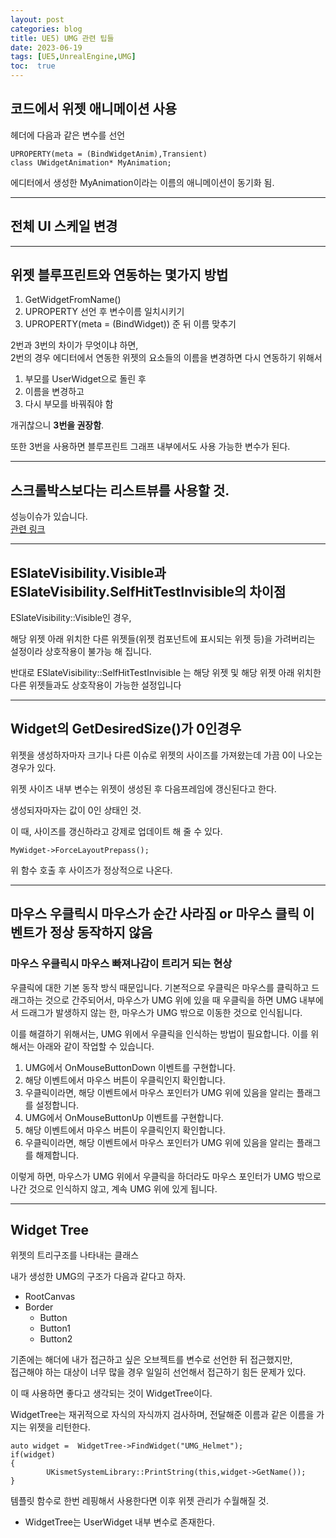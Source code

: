 ```yaml
---
layout: post
categories: blog
title: UE5) UMG 관련 팁들
date: 2023-06-19
tags: [UE5,UnrealEngine,UMG]
toc:  true
---
```


## 코드에서 위젯 애니메이션 사용

헤더에 다음과 같은 변수를 선언
```
UPROPERTY(meta = (BindWidgetAnim),Transient)
class UWidgetAnimation* MyAnimation;
```

에디터에서 생성한 MyAnimation이라는 이름의 애니메이션이 동기화 됨.


-------------

## 전체 UI 스케일 변경
<script src="https://gist.github.com/bu30808/ffc6fa3ebaa62429861c17898b504950.js"></script>

------------

## 위젯 블루프린트와 연동하는 몇가지 방법
1. GetWidgetFromName()
2. UPROPERTY 선언 후 변수이름 일치시키기
3. UPROPERTY(meta = (BindWidget)) 준 뒤 이름 맞추기

2번과 3번의 차이가 무엇이냐 하면,   
2번의 경우 에디터에서 연동한 위젯의 요소들의 이름을 변경하면 다시 연동하기 위해서
1. 부모를 UserWidget으로 돌린 후
2. 이름을 변경하고
3. 다시 부모를 바꿔줘야 함


개귀찮으니 **3번을 권장함**.

또한 3번을 사용하면 블루프린트 그래프 내부에서도 사용 가능한 변수가 된다.


-----------

## 스크롤박스보다는 리스트뷰를 사용할 것.
성능이슈가 있습니다.   
[관련 링크](https://bornsoul.tistory.com/32)

------------

## ESlateVisibility.Visible과 ESlateVisibility.SelfHitTestInvisible의 차이점

ESlateVisibility::Visible인 경우,  

해당 위젯 아래 위치한 다른 위젯들(위젯 컴포넌트에 표시되는 위젯 등)을 가려버리는 설정이라 상호작용이 불가능 해 집니다.

반대로 ESlateVisibility::SelfHitTestInvisible 는 해당 위젯 및 해당 위젯 아래 위치한 다른 위젯들과도 상호작용이 가능한 설정입니다

-----------

## Widget의 GetDesiredSize()가 0인경우

위젯을 생성하자마자 크기나 다른 이슈로 위젯의 사이즈를 가져왔는데 가끔 0이 나오는 경우가 있다.

위젯 사이즈 내부 변수는 위젯이 생성된 후 다음프레임에 갱신된다고 한다.

생성되자마자는 값이 0인 상태인 것.

이 때, 사이즈를 갱신하라고 강제로 업데이트 해 줄 수 있다.
```
MyWidget->ForceLayoutPrepass();
```
위 함수 호출 후 사이즈가 정상적으로 나온다.


----------


## 마우스 우클릭시 마우스가 순간 사라짐 or 마우스 클릭 이벤트가 정상 동작하지 않음

### 마우스 우클릭시 마우스 빠져나감이 트리거 되는 현상

우클릭에 대한 기본 동작 방식 때문입니다. 
기본적으로 우클릭은 마우스를 클릭하고 드래그하는 것으로 간주되어서, 
마우스가 UMG 위에 있을 때 우클릭을 하면 UMG 내부에서 드래그가 발생하지 않는 한,
마우스가 UMG 밖으로 이동한 것으로 인식됩니다.


이를 해결하기 위해서는, UMG 위에서 우클릭을 인식하는 방법이 필요합니다. 이를 위해서는 아래와 같이 작업할 수 있습니다.

1. UMG에서 OnMouseButtonDown 이벤트를 구현합니다.
2. 해당 이벤트에서 마우스 버튼이 우클릭인지 확인합니다.
3. 우클릭이라면, 해당 이벤트에서 마우스 포인터가 UMG 위에 있음을 알리는 플래그를 설정합니다.
4. UMG에서 OnMouseButtonUp 이벤트를 구현합니다.
5. 해당 이벤트에서 마우스 버튼이 우클릭인지 확인합니다.
6. 우클릭이라면, 해당 이벤트에서 마우스 포인터가 UMG 위에 있음을 알리는 플래그를 해제합니다.


이렇게 하면, 마우스가 UMG 위에서 우클릭을 하더라도 마우스 포인터가 UMG 밖으로 나간 것으로 인식하지 않고, 계속 UMG 위에 있게 됩니다.


-------


## Widget Tree
위젯의 트리구조를 나타내는 클래스

내가 생성한 UMG의 구조가 다음과 같다고 하자.
+ RootCanvas
 + Border
   + Button
   + Button1
   + Button2

기존에는 해더에 내가 접근하고 싶은 오브젝트를 변수로 선언한 뒤 접근했지만,   
접근해야 하는 대상이 너무 많을 경우 일일히 선언해서 접근하기 힘든 문제가 있다.

이 때 사용하면 좋다고 생각되는 것이 WidgetTree이다.

WidgetTree는 재귀적으로 자식의 자식까지 검사하며, 전달해준 이름과 같은 이름을 가지는 위젯을 리턴한다.

```
auto widget =  WidgetTree->FindWidget("UMG_Helmet");
if(widget)
{
		UKismetSystemLibrary::PrintString(this,widget->GetName());
}
```

템플릿 함수로 한번 레핑해서 사용한다면 이후 위젯 관리가 수월해질 것.
* WidgetTree는 UserWidget 내부 변수로 존재한다.


